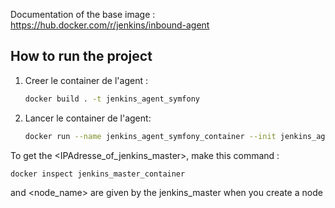 Documentation of the base image : https://hub.docker.com/r/jenkins/inbound-agent

## How to run the project

1. Creer le container de l'agent :

   ```bash
   docker build . -t jenkins_agent_symfony
   ```

2. Lancer le container de l'agent:
   ```bash
   docker run --name jenkins_agent_symfony_container --init jenkins_agent_symfony -url http://<IPAdresse_of_jenkins_master>:8080 <password> <node_name>
   ```

To get the <IPAdresse_of_jenkins_master>, make this command :
```bash
docker inspect jenkins_master_container
```

<password> and <node_name> are given by the jenkins_master when you create a node
